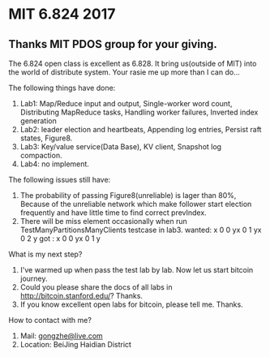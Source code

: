 # MIT 6.824 2017
Thanks MIT PDOS group for your giving. 
----------------------------------------------------------------------------------------
The 6.824 open class is excellent as 6.828. It bring us(outside of MIT) into the world of distribute system. Your rasie me up more than I can do...

The following things have done:
  
  1. Lab1: Map/Reduce input and output, Single-worker word count, Distributing MapReduce tasks, Handling worker failures, 
         Inverted index generation
  2. Lab2: leader election and heartbeats, Appending log entries, Persist raft states, Figure8.
  3. Lab3: Key/value service(Data Base), KV client, Snapshot log compaction.
  4. Lab4: no implement.
  
The following issues still have:
  1. The probability of passing Figure8(unreliable) is lager than 80%, Because of the unreliable network 
     which make follower start    election frequently and have little time to find correct prevIndex.
  2. There will be miss element occasionally when run TestManyPartitionsManyClients testcase in lab3.
     wanted: x 0 0 yx 0 1 yx 0 2 y
     got   : x 0 0 yx 0 1 y
    
What is my next step?
  1. I've warmed up when pass the test lab by lab. Now let us start bitcoin journey. 
  2. Could you please share the docs of all labs in http://bitcoin.stanford.edu/? Thanks.
  3. If you know excellent open labs for bitcoin, please tell me. Thanks.

How to contact with me?
  1. Mail: gongzhe@live.com
  2. Location: BeiJing Haidian District 
